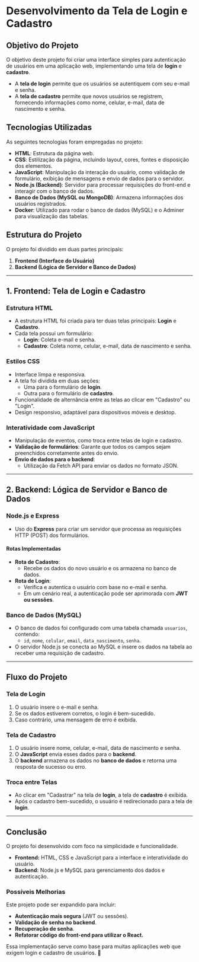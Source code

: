 # Desenvolvimento da Tela de Login e Cadastro

## Objetivo do Projeto
O objetivo deste projeto foi criar uma interface simples para autenticação de usuários em uma aplicação web, implementando uma tela de **login** e **cadastro**.  

- A **tela de login** permite que os usuários se autentiquem com seu e-mail e senha.  
- A **tela de cadastro** permite que novos usuários se registrem, fornecendo informações como nome, celular, e-mail, data de nascimento e senha.  

## Tecnologias Utilizadas
As seguintes tecnologias foram empregadas no projeto:  

- **HTML**: Estrutura da página web.  
- **CSS**: Estilização da página, incluindo layout, cores, fontes e disposição dos elementos.  
- **JavaScript**: Manipulação da interação do usuário, como validação de formulário, exibição de mensagens e envio de dados para o servidor.  
- **Node.js (Backend)**: Servidor para processar requisições do front-end e interagir com o banco de dados.  
- **Banco de Dados (MySQL ou MongoDB)**: Armazena informações dos usuários registrados.  
- **Docker**: Utilizado para rodar o banco de dados (MySQL) e o Adminer para visualização das tabelas.  

## Estrutura do Projeto
O projeto foi dividido em duas partes principais:  

1. **Frontend (Interface do Usuário)**  
2. **Backend (Lógica de Servidor e Banco de Dados)**  

---

## 1. Frontend: Tela de Login e Cadastro

### **Estrutura HTML**
- A estrutura HTML foi criada para ter duas telas principais: **Login** e **Cadastro**.  
- Cada tela possui um formulário:  
  - **Login**: Coleta e-mail e senha.  
  - **Cadastro**: Coleta nome, celular, e-mail, data de nascimento e senha.  

### **Estilos CSS**
- Interface limpa e responsiva.  
- A tela foi dividida em duas seções:  
  - Uma para o formulário de **login**.  
  - Outra para o formulário de **cadastro**.  
- Funcionalidade de alternância entre as telas ao clicar em "Cadastro" ou "Login".  
- Design responsivo, adaptável para dispositivos móveis e desktop.  

### **Interatividade com JavaScript**
- Manipulação de eventos, como troca entre telas de login e cadastro.  
- **Validação de formulários**: Garante que todos os campos sejam preenchidos corretamente antes do envio.  
- **Envio de dados para o backend**:  
  - Utilização da Fetch API para enviar os dados no formato JSON.  

---

## 2. Backend: Lógica de Servidor e Banco de Dados

### **Node.js e Express**
- Uso do **Express** para criar um servidor que processa as requisições HTTP (POST) dos formulários.  

#### **Rotas Implementadas**
- **Rota de Cadastro**:  
  - Recebe os dados do novo usuário e os armazena no banco de dados.  
- **Rota de Login**:  
  - Verifica e autentica o usuário com base no e-mail e senha.  
  - Em um cenário real, a autenticação pode ser aprimorada com **JWT ou sessões**.  

### **Banco de Dados (MySQL)**
- O banco de dados foi configurado com uma tabela chamada `usuarios`, contendo:  
  - `id`, `nome`, `celular`, `email`, `data_nascimento`, `senha`.  
- O servidor Node.js se conecta ao MySQL e insere os dados na tabela ao receber uma requisição de cadastro.  

---

## Fluxo do Projeto

### **Tela de Login**
1. O usuário insere o e-mail e senha.  
2. Se os dados estiverem corretos, o login é bem-sucedido.  
3. Caso contrário, uma mensagem de erro é exibida.  

### **Tela de Cadastro**
1. O usuário insere nome, celular, e-mail, data de nascimento e senha.  
2. O **JavaScript** envia esses dados para o **backend**.  
3. O **backend** armazena os dados no **banco de dados** e retorna uma resposta de sucesso ou erro.  

### **Troca entre Telas**
- Ao clicar em "Cadastrar" na tela de **login**, a tela de **cadastro** é exibida.  
- Após o cadastro bem-sucedido, o usuário é redirecionado para a tela de **login**.  

---

## Conclusão
O projeto foi desenvolvido com foco na simplicidade e funcionalidade.  

- **Frontend:** HTML, CSS e JavaScript para a interface e interatividade do usuário.  
- **Backend:** Node.js e MySQL para gerenciamento dos dados e autenticação.  

### **Possíveis Melhorias**
Este projeto pode ser expandido para incluir:  

- **Autenticação mais segura** (JWT ou sessões).  
- **Validação de senha no backend**.  
- **Recuperação de senha**.
- **Refatorar código do front-end para utilizar o React.**

Essa implementação serve como base para muitas aplicações web que exigem login e cadastro de usuários. 🚀  
